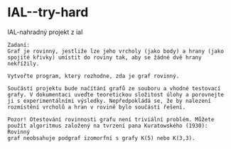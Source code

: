 # IAL--try-hard
IAL-nahradný projekt z ial

    Zadaní:
    Graf je rovinný, jestliže lze jeho vrcholy (jako body) a hrany (jako spojité křivky) umístit do roviny tak, aby se žádné dvě hrany  nekřížily.
    
    Vytvořte program, který rozhodne, zda je graf rovinný.
    
    Součástí projektu bude načítání grafů ze souboru a vhodné testovací grafy. V dokumentaci uveďte teoretickou složitost úlohy a porovnejte
    ji s experimentálními výsledky. Nepředpokládá se, že by nalezení rozmístění vrcholů a hran v rovině bylo součástí řešení.
    
    Pozor! Otestování rovinnosti grafu není triviální problém. Můžete použít algoritmus založený na tvrzení pana Kuratowského (1930): Rovinný
    graf neobsahuje podgraf izomorfní s grafy K(5) nebo K(3,3).
